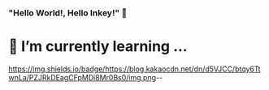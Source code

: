 ### "Hello World!, Hello Inkey!" 👋

<!--
**seoharuss/seoharuss** is a ✨ _special_ ✨ repository because its `README.md` (this file) appears on your GitHub profile.

Here are some ideas to get you started:

- 🔭 I’m currently working on ...
# 🌱 I’m currently learning ...

- 👯 I’m looking to collaborate on ...
- 🤔 I’m looking for help with ...
- 💬 Ask me about ...
- 📫 How to reach me: ...
- 😄 Pronouns: ...
- ⚡ Fun fact: ...
-->
# 🌱 I’m currently learning ...
https://img.shields.io/badge/<https://blog.kakaocdn.net/dn/d5VJCC/btqy6TtwnLa/PZJRkDEagCFpMDi8Mr0Bs0/img.png>-<C>-<yellow>
